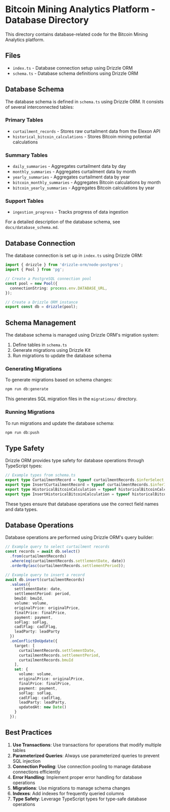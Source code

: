# Bitcoin Mining Analytics Platform - Database Directory

This directory contains database-related code for the Bitcoin Mining Analytics platform.

## Files

- `index.ts` - Database connection setup using Drizzle ORM
- `schema.ts` - Database schema definitions using Drizzle ORM

## Database Schema

The database schema is defined in `schema.ts` using Drizzle ORM. It consists of several interconnected tables:

### Primary Tables

- `curtailment_records` - Stores raw curtailment data from the Elexon API
- `historical_bitcoin_calculations` - Stores Bitcoin mining potential calculations

### Summary Tables

- `daily_summaries` - Aggregates curtailment data by day
- `monthly_summaries` - Aggregates curtailment data by month
- `yearly_summaries` - Aggregates curtailment data by year
- `bitcoin_monthly_summaries` - Aggregates Bitcoin calculations by month
- `bitcoin_yearly_summaries` - Aggregates Bitcoin calculations by year

### Support Tables

- `ingestion_progress` - Tracks progress of data ingestion

For a detailed description of the database schema, see `docs/database_schema.md`.

## Database Connection

The database connection is set up in `index.ts` using Drizzle ORM:

```typescript
import { drizzle } from 'drizzle-orm/node-postgres';
import { Pool } from 'pg';

// Create a PostgreSQL connection pool
const pool = new Pool({
  connectionString: process.env.DATABASE_URL,
});

// Create a Drizzle ORM instance
export const db = drizzle(pool);
```

## Schema Management

The database schema is managed using Drizzle ORM's migration system:

1. Define tables in `schema.ts`
2. Generate migrations using Drizzle Kit
3. Run migrations to update the database schema

### Generating Migrations

To generate migrations based on schema changes:

```bash
npm run db:generate
```

This generates SQL migration files in the `migrations/` directory.

### Running Migrations

To run migrations and update the database schema:

```bash
npm run db:push
```

## Type Safety

Drizzle ORM provides type safety for database operations through TypeScript types:

```typescript
// Example types from schema.ts
export type CurtailmentRecord = typeof curtailmentRecords.$inferSelect;
export type InsertCurtailmentRecord = typeof curtailmentRecords.$inferInsert;
export type HistoricalBitcoinCalculation = typeof historicalBitcoinCalculations.$inferSelect;
export type InsertHistoricalBitcoinCalculation = typeof historicalBitcoinCalculations.$inferInsert;
```

These types ensure that database operations use the correct field names and data types.

## Database Operations

Database operations are performed using Drizzle ORM's query builder:

```typescript
// Example query to select curtailment records
const records = await db.select()
  .from(curtailmentRecords)
  .where(eq(curtailmentRecords.settlementDate, date))
  .orderBy(asc(curtailmentRecords.settlementPeriod));

// Example query to insert a record
await db.insert(curtailmentRecords)
  .values({
    settlementDate: date,
    settlementPeriod: period,
    bmuId: bmuId,
    volume: volume,
    originalPrice: originalPrice,
    finalPrice: finalPrice,
    payment: payment,
    soFlag: soFlag,
    cadlFlag: cadlFlag,
    leadParty: leadParty
  })
  .onConflictDoUpdate({
    target: [
      curtailmentRecords.settlementDate,
      curtailmentRecords.settlementPeriod,
      curtailmentRecords.bmuId
    ],
    set: {
      volume: volume,
      originalPrice: originalPrice,
      finalPrice: finalPrice,
      payment: payment,
      soFlag: soFlag,
      cadlFlag: cadlFlag,
      leadParty: leadParty,
      updatedAt: new Date()
    }
  });
```

## Best Practices

1. **Use Transactions**: Use transactions for operations that modify multiple tables
2. **Parameterized Queries**: Always use parameterized queries to prevent SQL injection
3. **Connection Pooling**: Use connection pooling to manage database connections efficiently
4. **Error Handling**: Implement proper error handling for database operations
5. **Migrations**: Use migrations to manage schema changes
6. **Indexes**: Add indexes for frequently queried columns
7. **Type Safety**: Leverage TypeScript types for type-safe database operations